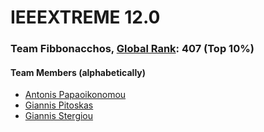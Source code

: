 # **IEEEXTREME 12.0**
### Team Fibbonacchos, [Global Rank](https://ieeextreme.org/wp-content/uploads/2018/11/IEEEXtreme-12.0-Global-Ranking.pdf#page=19): 407 (Top 10%)
#### Team Members (alphabetically)
* [Antonis Papaoikonomou](https://github.com/antonypap)
* [Giannis Pitoskas](https://github.com/jpitoskas)
* [Giannis Stergiou](https://github.com/giannissterg)
